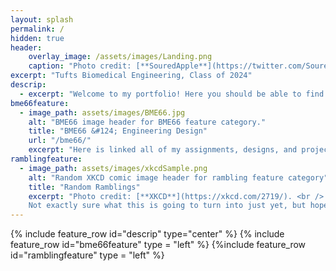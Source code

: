 ```yaml
---
layout: splash
permalink: /
hidden: true
header: 
    overlay_image: /assets/images/Landing.png
    caption: "Photo credit: [**SouredApple**](https://twitter.com/SouredApple)"
excerpt: "Tufts Biomedical Engineering, Class of 2024"
descrip: 
  - excerpt: "Welcome to my portfolio! Here you should be able to find all of the things I've designed and made over my time here at Tufts, along with any other random things I'd like to put up around here." 
bme66feature:
  - image_path: assets/images/BME66.jpg
    alt: "BME66 image header for BME66 feature category."
    title: "BME66 &#124; Engineering Design"
    url: "/bme66/"
    excerpt: "Here is linked all of my assignments, designs, and project updates for BME66 Engineering Design"
ramblingfeature:
  - image_path: assets/images/xkcdSample.png
    alt: "Random XKCD comic image header for rambling feature category"
    title: "Random Ramblings"
    excerpt: "Photo credit: [**XKCD**](https://xkcd.com/2719/). <br />
    Not exactly sure what this is going to turn into just yet, but hopefully something cool will be dropped in here at some point..."
---
```


  {% include feature_row id="descrip" type="center" %}
  {% include feature_row id="bme66feature" type = "left" %}
  {%include feature_row id="ramblingfeature" type = "left" %}
